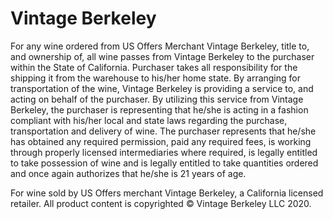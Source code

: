 # Vintage Berkeley

For any wine ordered from US Offers Merchant Vintage Berkeley, title to, and ownership of, all wine passes from Vintage Berkeley to the purchaser within the State of California. Purchaser takes all responsibility for the shipping it from the warehouse to his/her home state. By arranging for transportation of the wine, Vintage Berkeley is providing a service to, and acting on behalf of the purchaser. By utilizing this service from Vintage Berkeley, the purchaser is representing that he/she is acting in a fashion compliant with his/her local and state laws regarding the purchase, transportation and delivery of wine. The purchaser represents that he/she has obtained any required permission, paid any required fees, is working through properly licensed intermediaries where required, is legally entitled to take possession of wine and is legally entitled to take quantities ordered and once again authorizes that he/she is 21 years of age.

For wine sold by US Offers merchant Vintage Berkeley, a California licensed retailer. All product content is copyrighted © Vintage Berkeley LLC 2020.